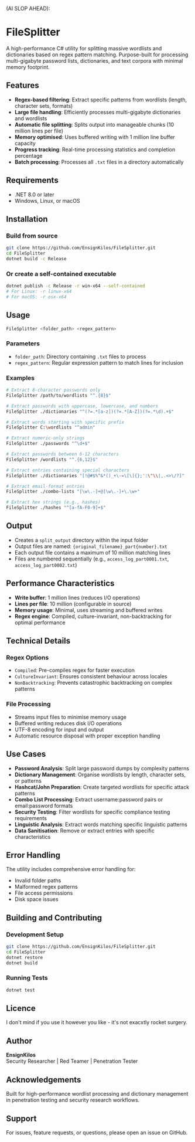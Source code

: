 (AI SLOP AHEAD):
# FileSplitter

A high-performance C# utility for splitting massive wordlists and dictionaries based on regex pattern matching. Purpose-built for processing multi-gigabyte password lists, dictionaries, and text corpora with minimal memory footprint.

## Features

- **Regex-based filtering**: Extract specific patterns from wordlists (length, character sets, formats)
- **Large file handling**: Efficiently processes multi-gigabyte dictionaries and wordlists
- **Automatic file splitting**: Splits output into manageable chunks (10 million lines per file)
- **Memory optimised**: Uses buffered writing with 1 million line buffer capacity
- **Progress tracking**: Real-time processing statistics and completion percentage
- **Batch processing**: Processes all `.txt` files in a directory automatically

## Requirements

- .NET 8.0 or later
- Windows, Linux, or macOS

## Installation

### Build from source
```bash
git clone https://github.com/EnsignKilos/FileSplitter.git
cd FileSplitter
dotnet build -c Release
```

### Or create a self-contained executable
```bash
dotnet publish -c Release -r win-x64 --self-contained
# For Linux: -r linux-x64
# For macOS: -r osx-x64
```

## Usage

```bash
FileSplitter <folder_path> <regex_pattern>
```

### Parameters

- `folder_path`: Directory containing `.txt` files to process
- `regex_pattern`: Regular expression pattern to match lines for inclusion

### Examples

```bash
# Extract 8-character passwords only
FileSplitter /path/to/wordlists "^.{8}$"

# Extract passwords with uppercase, lowercase, and numbers
FileSplitter ./dictionaries "^(?=.*[a-z])(?=.*[A-Z])(?=.*\d).+$"

# Extract words starting with specific prefix
FileSplitter C:\wordlists "^admin"

# Extract numeric-only strings
FileSplitter ./passwords "^\d+$"

# Extract passwords between 6-12 characters
FileSplitter /wordlists "^.{6,12}$"

# Extract entries containing special characters
FileSplitter ./dictionaries "[!@#$%^&*()_+\-=\[\]{};':\"\\|,.<>\/?]"

# Extract email-format entries
FileSplitter ./combo-lists "[\w\.-]+@[\w\.-]+\.\w+"

# Extract hex strings (e.g., hashes)
FileSplitter ./hashes "^[a-fA-F0-9]+$"
```

## Output

- Creates a `split_output` directory within the input folder
- Output files are named: `{original_filename}_part{number}.txt`
- Each output file contains a maximum of 10 million matching lines
- Files are numbered sequentially (e.g., `access_log_part0001.txt`, `access_log_part0002.txt`)

## Performance Characteristics

- **Write buffer**: 1 million lines (reduces I/O operations)
- **Lines per file**: 10 million (configurable in source)
- **Memory usage**: Minimal, uses streaming and buffered writes
- **Regex engine**: Compiled, culture-invariant, non-backtracking for optimal performance

## Technical Details

### Regex Options
- `Compiled`: Pre-compiles regex for faster execution
- `CultureInvariant`: Ensures consistent behaviour across locales
- `NonBacktracking`: Prevents catastrophic backtracking on complex patterns

### File Processing
- Streams input files to minimise memory usage
- Buffered writing reduces disk I/O operations
- UTF-8 encoding for input and output
- Automatic resource disposal with proper exception handling

## Use Cases

- **Password Analysis**: Split large password dumps by complexity patterns
- **Dictionary Management**: Organise wordlists by length, character sets, or patterns
- **Hashcat/John Preparation**: Create targeted wordlists for specific attack patterns
- **Combo List Processing**: Extract username:password pairs or email:password formats
- **Security Testing**: Filter wordlists for specific compliance testing requirements
- **Linguistic Analysis**: Extract words matching specific linguistic patterns
- **Data Sanitisation**: Remove or extract entries with specific characteristics

## Error Handling

The utility includes comprehensive error handling for:
- Invalid folder paths
- Malformed regex patterns
- File access permissions
- Disk space issues

## Building and Contributing

### Development Setup
```bash
git clone https://github.com/EnsignKilos/FileSplitter.git
cd FileSplitter
dotnet restore
dotnet build
```

### Running Tests
```bash
dotnet test
```

## Licence

I don't mind if you use it however you like - it's not exacxtly rocket surgery.

## Author

**EnsignKilos**  
Security Researcher | Red Teamer | Penetration Tester

## Acknowledgements

Built for high-performance wordlist processing and dictionary management in penetration testing and security research workflows.

## Support

For issues, feature requests, or questions, please open an issue on GitHub.
